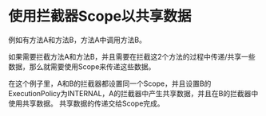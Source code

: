 # 使用拦截器Scope以共享数据

例如有方法A和方法B，方法A中调用方法B。

如果需要拦截方法A和方法B，并且需要在拦截这2个方法的过程中传递/共享一些数据，那么就需要使用Scope来传递这些数据。

在这个例子里，A和B的拦截器都设置同一个Scope，并且设置B的ExecutionPolicy为INTERNAL，A的拦截器中产生共享数据，并且在B的拦截器中使用共享数据。
共享数据的传递交给Scope完成。